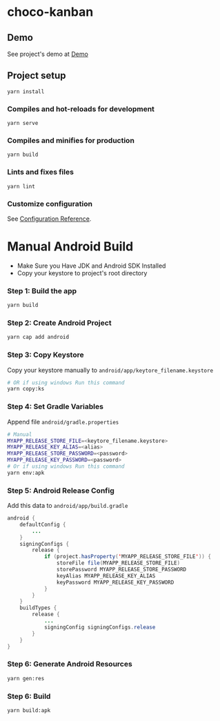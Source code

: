 # choco-kanban
## Demo
See project's demo at [Demo](https://choco-kanban.web.app)
## Project setup
```
yarn install
```

### Compiles and hot-reloads for development
```
yarn serve
```

### Compiles and minifies for production
```
yarn build
```

### Lints and fixes files
```
yarn lint
```

### Customize configuration
See [Configuration Reference](https://cli.vuejs.org/config/).
# Manual Android Build
 - Make Sure you Have JDK and Android SDK Installed
 - Copy your keystore to project's root directory

### Step 1: Build the app
```bash
yarn build
```

### Step 2: Create Android Project
```bash
yarn cap add android
```

### Step 3: Copy Keystore
Copy your keystore manually to `android/app/keytore_filename.keystore`
```bash
# OR if using windows Run this command
yarn copy:ks
```

### Step 4: Set Gradle Variables
Append file `android/gradle.properties`
```bash
# Manual
MYAPP_RELEASE_STORE_FILE=<keytore_filename.keystore>
MYAPP_RELEASE_KEY_ALIAS=<alias>
MYAPP_RELEASE_STORE_PASSWORD=<password>
MYAPP_RELEASE_KEY_PASSWORD=<password>
# Or if using windows Run this command
yarn env:apk
```

### Step 5: Android Release Config
Add this data to `android/app/build.gradle`
```java
android {
    defaultConfig {
        ...
    }
    signingConfigs {
        release {
            if (project.hasProperty('MYAPP_RELEASE_STORE_FILE')) {
                storeFile file(MYAPP_RELEASE_STORE_FILE)
                storePassword MYAPP_RELEASE_STORE_PASSWORD
                keyAlias MYAPP_RELEASE_KEY_ALIAS
                keyPassword MYAPP_RELEASE_KEY_PASSWORD
            }
        }
    }
    buildTypes {
        release {
            ...
            signingConfig signingConfigs.release
        }
    }
}
```

### Step 6: Generate Android Resources
```bash
yarn gen:res
```

### Step 6: Build 
```bash
yarn build:apk
```


<!-- Security scan triggered at 2025-09-02 01:47:36 -->